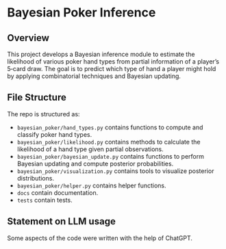 # Bayesian Poker Inference

## Overview
This project develops a Bayesian inference module to estimate the likelihood of various poker hand types from partial 
information of a player’s 5‑card draw. The goal is to predict which type of hand a player might hold by applying 
combinatorial techniques and Bayesian updating.


## File Structure

The repo is structured as:

-   `bayesian_poker/hand_types.py` contains functions to compute and classify poker hand types.
-   `bayesian_poker/likelihood.py` contains methods to calculate the likelihood of a hand type given partial observations.
-   `bayesian_poker/bayesian_update.py` contains functions to perform Bayesian updating and compute posterior probabilities.
-   `bayesian_poker/visualization.py` contains tools to visualize posterior distributions.
-   `bayesian_poker/helper.py` contains helper functions.
-   `docs` contain documentation.
-   `tests` contain tests.

## Statement on LLM usage

Some aspects of the code were written with the help of ChatGPT.